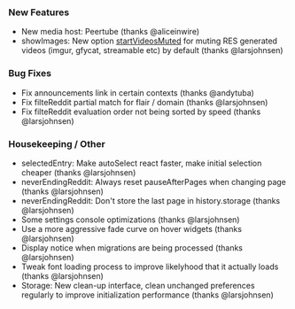 ### New Features

- New media host: Peertube (thanks @aliceinwire)
- showImages: New option [startVideosMuted](https://www.reddit.com/#res:settings/showImages/startVideosMuted) for muting RES generated videos (imgur, gfycat, streamable etc) by default (thanks @larsjohnsen)

### Bug Fixes

- Fix announcements link in certain contexts (thanks @andytuba)
- Fix filteReddit partial match for flair / domain (thanks @larsjohnsen)
- Fix filteReddit evaluation order not being sorted by speed (thanks @larsjohnsen)

### Housekeeping / Other

- selectedEntry: Make autoSelect react faster, make initial selection cheaper (thanks @larsjohnsen)
- neverEndingReddit: Always reset pauseAfterPages when changing page (thanks @larsjohnsen)
- neverEndingReddit: Don't store the last page in history.storage (thanks @larsjohnsen)
- Some settings console optimizations (thanks @larsjohnsen)
- Use a more aggressive fade curve on hover widgets (thanks @larsjohnsen)
- Display notice when migrations are being processed (thanks @larsjohnsen)
- Tweak font loading process to improve likelyhood that it actually loads (thanks @larsjohnsen)
- Storage: New clean-up interface, clean unchanged preferences regularly to improve initialization performance (thanks @larsjohnsen)
